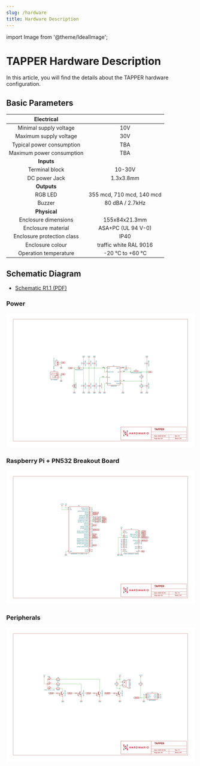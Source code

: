 ```yaml
---
slug: /hardware
title: Hardware Description
---
```


import Image from '@theme/IdealImage';

# TAPPER Hardware Description

In this article, you will find the details about the TAPPER hardware configuration.

## Basic Parameters

|       **Electrical**       |                           |
| :------------------------: | :-----------------------: |
|   Minimal supply voltage   |            10V            |
|   Maximum supply voltage   |            30V            |
| Typical power consumption  |            TBA            | [//]: # TODO |
| Maximum power consumption  |            TBA            | [//]: # TODO |
|         **Inputs**         |                           |
|       Terminal block       |          10-30V           |
|       DC power Jack        |         1.3x3.8mm         |
|        **Outputs**         |                           |
|          RGB LED           | 355 mcd, 710 mcd, 140 mcd |
|           Buzzer           |      80 dBA / 2.7kHz      |
|        **Physical**        |                           |
|    Enclosure dimensions    |       155x84x21.3mm       |
|     Enclosure material     |    ASA+PC (UL 94 V-0)     |
| Enclosure protection class |           IP40            |
|      Enclosure colour      |  traffic white RAL 9016   |
|   Operation temperature    |     -20 °C to +60 °C      |

## Schematic Diagram

- [Schematic R1.1 (PDF)](media/hio-tapper-r1.1-schematic.pdf)

### Power

![](media/hio-tapper-r1.1-schematic-1.png)

### Raspberry Pi + PN532 Breakout Board

![](media/hio-tapper-r1.1-schematic-2.png)

### Peripherals

![](media/hio-tapper-r1.1-schematic-3.png)
